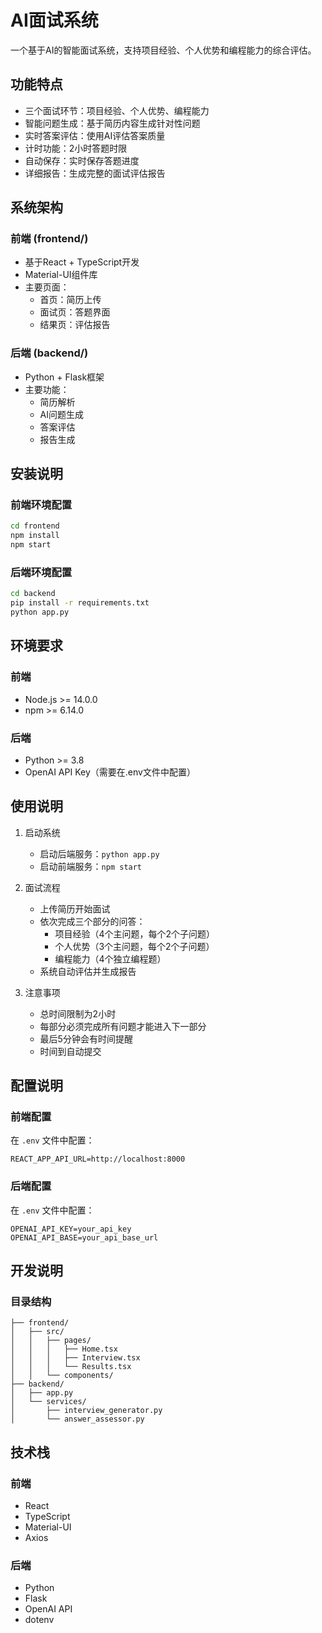 # AI面试系统

一个基于AI的智能面试系统，支持项目经验、个人优势和编程能力的综合评估。

## 功能特点

- 三个面试环节：项目经验、个人优势、编程能力
- 智能问题生成：基于简历内容生成针对性问题
- 实时答案评估：使用AI评估答案质量
- 计时功能：2小时答题时限
- 自动保存：实时保存答题进度
- 详细报告：生成完整的面试评估报告

## 系统架构

### 前端 (frontend/)
- 基于React + TypeScript开发
- Material-UI组件库
- 主要页面：
  - 首页：简历上传
  - 面试页：答题界面
  - 结果页：评估报告

### 后端 (backend/)
- Python + Flask框架
- 主要功能：
  - 简历解析
  - AI问题生成
  - 答案评估
  - 报告生成

## 安装说明

### 前端环境配置
```bash
cd frontend
npm install
npm start
```

### 后端环境配置
```bash
cd backend
pip install -r requirements.txt
python app.py
```

## 环境要求

### 前端
- Node.js >= 14.0.0
- npm >= 6.14.0

### 后端
- Python >= 3.8
- OpenAI API Key（需要在.env文件中配置）

## 使用说明

1. 启动系统
   - 启动后端服务：`python app.py`
   - 启动前端服务：`npm start`

2. 面试流程
   - 上传简历开始面试
   - 依次完成三个部分的问答：
     - 项目经验（4个主问题，每个2个子问题）
     - 个人优势（3个主问题，每个2个子问题）
     - 编程能力（4个独立编程题）
   - 系统自动评估并生成报告

3. 注意事项
   - 总时间限制为2小时
   - 每部分必须完成所有问题才能进入下一部分
   - 最后5分钟会有时间提醒
   - 时间到自动提交

## 配置说明

### 前端配置
在 `.env` 文件中配置：
```
REACT_APP_API_URL=http://localhost:8000
```

### 后端配置
在 `.env` 文件中配置：
```
OPENAI_API_KEY=your_api_key
OPENAI_API_BASE=your_api_base_url
```

## 开发说明

### 目录结构
```
├── frontend/
│   ├── src/
│   │   ├── pages/
│   │   │   ├── Home.tsx
│   │   │   ├── Interview.tsx
│   │   │   └── Results.tsx
│   │   └── components/
├── backend/
│   ├── app.py
│   └── services/
│       ├── interview_generator.py
│       └── answer_assessor.py
```

## 技术栈

### 前端
- React
- TypeScript
- Material-UI
- Axios

### 后端
- Python
- Flask
- OpenAI API
- dotenv 